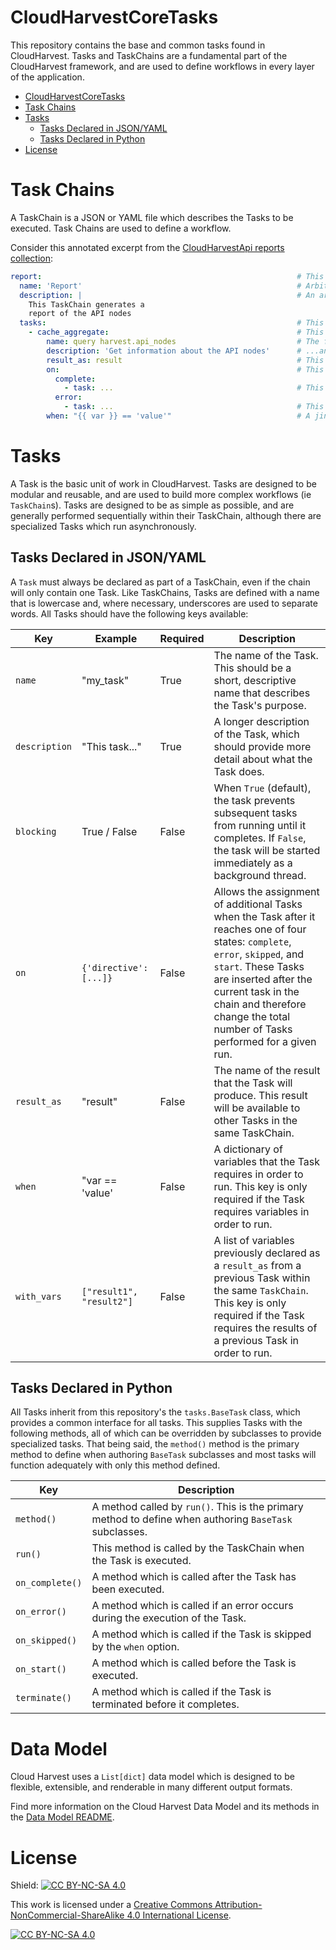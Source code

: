 # CloudHarvestCoreTasks
This repository contains the base and common tasks found in CloudHarvest. Tasks and TaskChains are a fundamental part of the CloudHarvest framework, and are used to define workflows in every layer of the application.

- [CloudHarvestCoreTasks](#cloudharvestcoretasks)
- [Task Chains](#task-chains)
- [Tasks](#tasks)
  - [Tasks Declared in JSON/YAML](#tasks-declared-in-jsonyaml)
  - [Tasks Declared in Python](#tasks-declared-in-python)
- [License](#license)

# Task Chains
A TaskChain is a JSON or YAML file which describes the Tasks to be executed. Task Chains are used to define a workflow. 

Consider this annotated excerpt from the [CloudHarvestApi reports collection](https://github.com/Cloud-Harvest/CloudHarvestApi/blob/main/CloudHarvestApi/api/blueprints/reports/reports/harvest/nodes.yaml):
```yaml
report:                                                         # This is the TaskChain's Chain identifier
  name: 'Report'                                                # Arbitrary name of the TaskChain
  description: |                                                # An arbitrary description of the TaskChain
    This TaskChain generates a 
    report of the API nodes
  tasks:                                                        # This is the list of tasks to be executed
    - cache_aggregate:                                          # This is the first task to be executed
        name: query harvest.api_nodes                           # The first Task's name
        description: 'Get information about the API nodes'      # ...and description                 
        result_as: result                                       # This is the name of the result which will be available to other tasks within the same TaskChain if this Task completes successfully
        on:                                                     # This is a list of tasks to be executed when the task reaches one of four states: complete, error, skipped, and start
          complete:                 
            - task: ...                                         # This is a task to be executed when the task completes
          error:
            - task: ...                                         # This is a task to be executed when the task errors
        when: "{{ var }} == 'value'"                            # A jinja2 template which must evaluate to True in order for the task to run 
```

# Tasks
A Task is the basic unit of work in CloudHarvest. Tasks are designed to be modular and reusable, and are used to build more 
complex workflows (ie `TaskChain`s). Tasks are designed to be as simple as possible, and are generally performed 
sequentially within their TaskChain, although there are specialized Tasks which run asynchronously.

## Tasks Declared in JSON/YAML
A `Task` must always be declared as part of a TaskChain, even if the chain will only contain one Task. Like TaskChains,
Tasks are defined with a name that is lowercase and, where necessary, underscores are used to separate words. All Tasks
should have the following keys available:

| Key           | Example                  | Required | Description                                                                                                                                                                                                                                                                      |
|---------------|--------------------------|----------|----------------------------------------------------------------------------------------------------------------------------------------------------------------------------------------------------------------------------------------------------------------------------------|
| `name`        | "my_task"                | True     | The name of the Task. This should be a short, descriptive name that describes the Task's purpose.                                                                                                                                                                                |
| `description` | "This task..."           | True     | A longer description of the Task, which should provide more detail about what the Task does.                                                                                                                                                                                     |
| `blocking`    | True / False             | False    | When `True` (default), the task prevents subsequent tasks from running until it completes. If `False`, the task will be started immediately as a background thread.                                                                                                              |
| `on`          | `{'directive': [...]}`   | False    | Allows the assignment of additional Tasks when the Task after it reaches one of four states: `complete`, `error`, `skipped`, and `start`. These Tasks are inserted after the current task in the chain and therefore change the total number of Tasks performed for a given run. |
| `result_as`   | "result"                 | False    | The name of the result that the Task will produce. This result will be available to other Tasks in the same TaskChain.                                                                                                                                                           |
| `when`        | "var == 'value'          | False    | A dictionary of variables that the Task requires in order to run. This key is only required if the Task requires variables in order to run.                                                                                                                                      |
| `with_vars`   | `["result1", "result2"]` | False    | A list of variables previously declared as a `result_as` from a previous Task within the same `TaskChain`. This key is only required if the Task requires the results of a previous Task in order to run.                                                                        |


## Tasks Declared in Python
All Tasks inherit from this repository's the `tasks.BaseTask` class, which provides a common interface for all tasks. 
This supplies Tasks with the following methods, all of which can be overridden by subclasses to provide specialized tasks.
That being said, the `method()` method is the primary method to define when authoring `BaseTask` subclasses and most
tasks will function adequately with only this method defined.

| Key             | Description                                                                                            |
|-----------------|--------------------------------------------------------------------------------------------------------|
| `method()`      | A method called by `run()`. This is the primary method to define when authoring `BaseTask` subclasses. |
| `run()`         | This method is called by the TaskChain when the Task is executed.                                      |
| `on_complete()` | A method which is called after the Task has been executed.                                             |
| `on_error()`    | A method which is called if an error occurs during the execution of the Task.                          |
| `on_skipped()`  | A method which is called if the Task is skipped by the `when` option.                                  |
| `on_start()`    | A method which is called before the Task is executed.                                                  |
| `terminate()`   | A method which is called if the Task is terminated before it completes.                                |


# Data Model
Cloud Harvest uses a `List[dict]` data model which is designed to be flexible, extensible, and renderable in many different output formats.

Find more information on the Cloud Harvest Data Model and its methods in the [Data Model README](CloudHarvestCoreTasks/data_model/README.md).

# License
Shield: [![CC BY-NC-SA 4.0][cc-by-nc-sa-shield]][cc-by-nc-sa]

This work is licensed under a
[Creative Commons Attribution-NonCommercial-ShareAlike 4.0 International License][cc-by-nc-sa].

[![CC BY-NC-SA 4.0][cc-by-nc-sa-image]][cc-by-nc-sa]

[cc-by-nc-sa]: http://creativecommons.org/licenses/by-nc-sa/4.0/
[cc-by-nc-sa-image]: https://licensebuttons.net/l/by-nc-sa/4.0/88x31.png
[cc-by-nc-sa-shield]: https://img.shields.io/badge/License-CC%20BY--NC--SA%204.0-lightgrey.svg